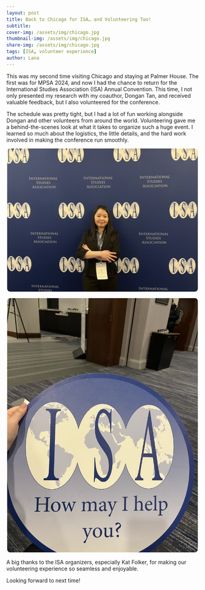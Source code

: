 ```yaml
---
layout: post
title: Back to Chicago for ISA… and Volunteering Too!
subtitle: 
cover-img: /assets/img/chicago.jpg
thumbnail-img: /assets/img/chicago.jpg
share-img: /assets/img/chicago.jpg
tags: [ISA, volunteer experience]
author: Lana
---
```

This was my second time visiting Chicago and staying at Palmer House. The first was for MPSA 2024, and now I had the chance to return for the International Studies Association (ISA) Annual Convention. This time, I not only presented my research with my coauthor, Dongan Tan, and received valuable feedback, but I also volunteered for the conference.

The schedule was pretty tight, but I had a lot of fun working alongside Dongan and other volunteers from around the world. Volunteering gave me a behind-the-scenes look at what it takes to organize such a huge event. I learned so much about the logistics, the little details, and the hard work involved in making the conference run smoothly.

<p align="center">
  <img src="/assets/img/ISA2025_2.jpg" alt="ISA2025" style="max-width: 500px; border-radius: 8px;">
</p>

<p align="center">
  <img src="/assets/img/ISA2025.jpg" alt="ISA2025_2" style="max-width: 500px; border-radius: 8px;">
</p>



A big thanks to the ISA organizers, especially Kat Folker, for making our volunteering experience so seamless and enjoyable.

Looking forward to next time!
